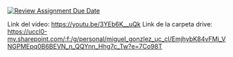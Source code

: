 [![Review Assignment Due Date](https://classroom.github.com/assets/deadline-readme-button-24ddc0f5d75046c5622901739e7c5dd533143b0c8e959d652212380cedb1ea36.svg)](https://classroom.github.com/a/B7BZOd9P)

Link del video: <https://youtu.be/3YEb6K__uQk>
Link de la carpeta drive: <https://uccl0-my.sharepoint.com/:f:/g/personal/miguel_gonzlez_uc_cl/EmjhybK84vFMi_VNGPMEpq0B6BEVN_n_QQYnn_Hhg7c_Tw?e=7Co98T>
